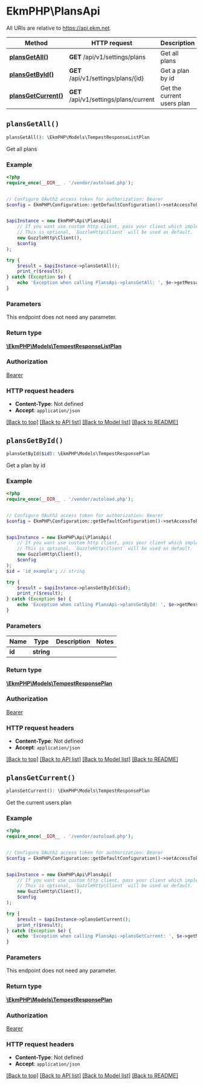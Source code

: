# EkmPHP\PlansApi

All URIs are relative to https://api.ekm.net.

Method | HTTP request | Description
------------- | ------------- | -------------
[**plansGetAll()**](PlansApi.md#plansGetAll) | **GET** /api/v1/settings/plans | Get all plans
[**plansGetById()**](PlansApi.md#plansGetById) | **GET** /api/v1/settings/plans/{id} | Get a plan by id
[**plansGetCurrent()**](PlansApi.md#plansGetCurrent) | **GET** /api/v1/settings/plans/current | Get the current users plan


## `plansGetAll()`

```php
plansGetAll(): \EkmPHP\Models\TempestResponseListPlan
```

Get all plans

### Example

```php
<?php
require_once(__DIR__ . '/vendor/autoload.php');


// Configure OAuth2 access token for authorization: Bearer
$config = EkmPHP\Configuration::getDefaultConfiguration()->setAccessToken('YOUR_ACCESS_TOKEN');


$apiInstance = new EkmPHP\Api\PlansApi(
    // If you want use custom http client, pass your client which implements `GuzzleHttp\ClientInterface`.
    // This is optional, `GuzzleHttp\Client` will be used as default.
    new GuzzleHttp\Client(),
    $config
);

try {
    $result = $apiInstance->plansGetAll();
    print_r($result);
} catch (Exception $e) {
    echo 'Exception when calling PlansApi->plansGetAll: ', $e->getMessage(), PHP_EOL;
}
```

### Parameters

This endpoint does not need any parameter.

### Return type

[**\EkmPHP\Models\TempestResponseListPlan**](../Model/TempestResponseListPlan.md)

### Authorization

[Bearer](../../README.md#Bearer)

### HTTP request headers

- **Content-Type**: Not defined
- **Accept**: `application/json`

[[Back to top]](#) [[Back to API list]](../../README.md#endpoints)
[[Back to Model list]](../../README.md#models)
[[Back to README]](../../README.md)

## `plansGetById()`

```php
plansGetById($id): \EkmPHP\Models\TempestResponsePlan
```

Get a plan by id

### Example

```php
<?php
require_once(__DIR__ . '/vendor/autoload.php');


// Configure OAuth2 access token for authorization: Bearer
$config = EkmPHP\Configuration::getDefaultConfiguration()->setAccessToken('YOUR_ACCESS_TOKEN');


$apiInstance = new EkmPHP\Api\PlansApi(
    // If you want use custom http client, pass your client which implements `GuzzleHttp\ClientInterface`.
    // This is optional, `GuzzleHttp\Client` will be used as default.
    new GuzzleHttp\Client(),
    $config
);
$id = 'id_example'; // string

try {
    $result = $apiInstance->plansGetById($id);
    print_r($result);
} catch (Exception $e) {
    echo 'Exception when calling PlansApi->plansGetById: ', $e->getMessage(), PHP_EOL;
}
```

### Parameters

Name | Type | Description  | Notes
------------- | ------------- | ------------- | -------------
 **id** | **string**|  |

### Return type

[**\EkmPHP\Models\TempestResponsePlan**](../Model/TempestResponsePlan.md)

### Authorization

[Bearer](../../README.md#Bearer)

### HTTP request headers

- **Content-Type**: Not defined
- **Accept**: `application/json`

[[Back to top]](#) [[Back to API list]](../../README.md#endpoints)
[[Back to Model list]](../../README.md#models)
[[Back to README]](../../README.md)

## `plansGetCurrent()`

```php
plansGetCurrent(): \EkmPHP\Models\TempestResponsePlan
```

Get the current users plan

### Example

```php
<?php
require_once(__DIR__ . '/vendor/autoload.php');


// Configure OAuth2 access token for authorization: Bearer
$config = EkmPHP\Configuration::getDefaultConfiguration()->setAccessToken('YOUR_ACCESS_TOKEN');


$apiInstance = new EkmPHP\Api\PlansApi(
    // If you want use custom http client, pass your client which implements `GuzzleHttp\ClientInterface`.
    // This is optional, `GuzzleHttp\Client` will be used as default.
    new GuzzleHttp\Client(),
    $config
);

try {
    $result = $apiInstance->plansGetCurrent();
    print_r($result);
} catch (Exception $e) {
    echo 'Exception when calling PlansApi->plansGetCurrent: ', $e->getMessage(), PHP_EOL;
}
```

### Parameters

This endpoint does not need any parameter.

### Return type

[**\EkmPHP\Models\TempestResponsePlan**](../Model/TempestResponsePlan.md)

### Authorization

[Bearer](../../README.md#Bearer)

### HTTP request headers

- **Content-Type**: Not defined
- **Accept**: `application/json`

[[Back to top]](#) [[Back to API list]](../../README.md#endpoints)
[[Back to Model list]](../../README.md#models)
[[Back to README]](../../README.md)
